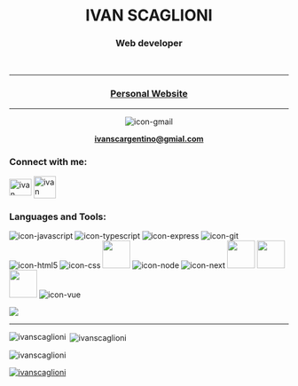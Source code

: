 <h1 align="center">IVAN SCAGLIONI</h1>
<h3 align="center">Web developer</h3>  


<br>  

---



<div align="center">
 

 <h3> <a href="https://lioni.vercel.app/" target="blank">Personal Website</a> </h3>  

 
 ---
 
 ![icon-gmail](https://user-images.githubusercontent.com/91486406/211257107-af6c0c95-dc7b-4691-8f5e-54ddda9ec900.svg)  
 
 **ivanscargentino@gmial.com**  
 
</div>




<h3 align="left">Connect with me:</h3>
<p align="left">
<a href="https://linkedin.com/in/ivan scaglioni" target="blank"><img align="center" src="https://raw.githubusercontent.com/rahuldkjain/github-profile-readme-generator/master/src/images/icons/Social/linked-in-alt.svg" alt="ivan scaglioni" height="30" width="40" /></a>
 
<a href="https://t.me/IvanScaglioni"  alt="telegram" height="30" width="40">
 <img align="center" src="https://user-images.githubusercontent.com/91486406/210748857-20c8f9b3-8b65-4b26-a575-7fb7d64d588d.svg" alt="ivan scaglioni" height="40" width="40" />
 </a>

</p>

<h3 align="left">Languages and Tools:</h3>
<p align="left"> 
 
![icon-javascript](https://user-images.githubusercontent.com/91486406/211254139-5b49290f-d94c-467d-a317-8afc815674a0.svg)  ![icon-typescript](https://user-images.githubusercontent.com/91486406/211254173-fb27d0a2-bc4d-4560-ad2e-56039fed5d03.svg)
![icon-express](https://user-images.githubusercontent.com/91486406/211254435-618f0e02-b638-496e-bd25-f3ade1e30e40.svg)
![icon-git](https://user-images.githubusercontent.com/91486406/211254457-72139831-d2d7-4ebf-99f2-e1717d5d4edf.svg)
![icon-html5](https://user-images.githubusercontent.com/91486406/211254491-ae19354d-9b9c-417b-899b-f4a13bcf5ab4.svg)
![icon-css](https://user-images.githubusercontent.com/91486406/211254522-8abf1cac-3438-4198-a540-71a52b8a7c63.svg)
<img src="https://user-images.githubusercontent.com/91486406/211254558-ccc62f5b-7958-4c65-a00a-0000d9a0d730.svg" width="50" />
![icon-node](https://user-images.githubusercontent.com/91486406/211254575-1a0d1ec8-3adf-46bf-b731-e7cbc3cfa81a.svg)
![icon-next](https://user-images.githubusercontent.com/91486406/211254578-e1017e31-a0cb-4950-80ff-b2a0f88ded2a.svg)
<img src="https://user-images.githubusercontent.com/91486406/211254588-1c19ddb9-6a7d-4624-9c1f-5ef772f6de24.svg" width="50" />
<img src="https://user-images.githubusercontent.com/91486406/211254606-8a2c2c37-8d48-4517-9dca-6d02c9298f92.svg" width="50" />
<img src="https://user-images.githubusercontent.com/91486406/211254610-bcf8e903-72d8-424c-8543-51d1dae0f7d4.svg" width="50" />
![icon-vue](https://user-images.githubusercontent.com/91486406/211254622-8c756f95-83b4-4087-8cef-3ee5dac01a86.svg)

</p>
<img src="https://www.codewars.com/users/LIONI/badges/large" />

<br>

---

<p><img align="left" src="https://github-readme-stats.vercel.app/api/top-langs?username=ivanscaglioni&show_icons=true&locale=en&layout=compact" alt="ivanscaglioni" /></p>

<p>&nbsp;<img align="center" src="https://github-readme-stats.vercel.app/api?username=ivanscaglioni&show_icons=true&locale=en" alt="ivanscaglioni" /></p>

<p><img align="center" src="https://github-readme-streak-stats.herokuapp.com/?user=ivanscaglioni&" alt="ivanscaglioni" /></p>


<p align="left"> <a href="https://github.com/ryo-ma/github-profile-trophy"><img src="https://github-profile-trophy.vercel.app/?username=ivanscaglioni" alt="ivanscaglioni" /></a> </p>

